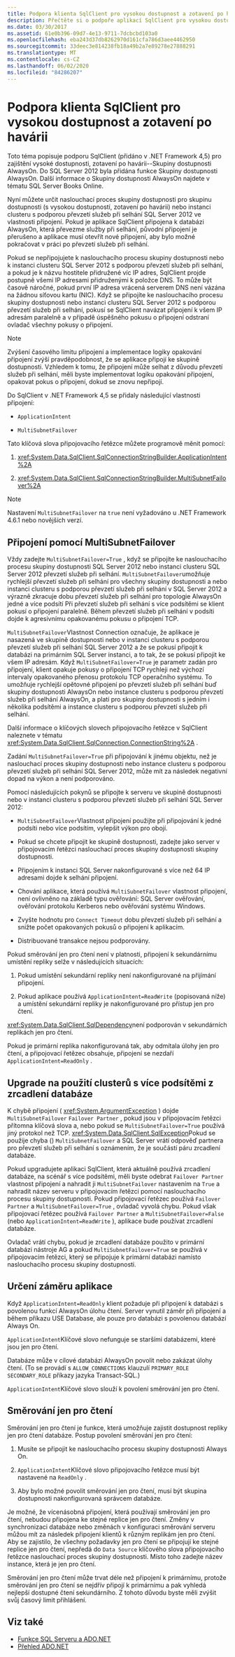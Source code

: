 ```yaml
---
title: Podpora klienta SqlClient pro vysokou dostupnost a zotavení po havárii
description: Přečtěte si o podpoře aplikací SqlClient pro vysokou dostupnost a zotavení po havárii v SQL Server pomocí Skupiny dostupnosti AlwaysOn.
ms.date: 03/30/2017
ms.assetid: 61e0b396-09d7-4e13-9711-7dcbcbd103a0
ms.openlocfilehash: eba243d37db8262970d161cfa786d3aee4462950
ms.sourcegitcommit: 33deec3e814238fb18a49b2a7e89278e27888291
ms.translationtype: MT
ms.contentlocale: cs-CZ
ms.lasthandoff: 06/02/2020
ms.locfileid: "84286207"
---
```

# <a name="sqlclient-support-for-high-availability-disaster-recovery"></a>Podpora klienta SqlClient pro vysokou dostupnost a zotavení po havárii
Toto téma popisuje podporu SqlClient (přidáno v .NET Framework 4,5) pro zajištění vysoké dostupnosti, zotavení po havárii--Skupiny dostupnosti AlwaysOn.  Do SQL Server 2012 byla přidána funkce Skupiny dostupnosti AlwaysOn. Další informace o Skupiny dostupnosti AlwaysOn najdete v tématu SQL Server Books Online.  
  
 Nyní můžete určit naslouchací proces skupiny dostupnosti pro skupinu dostupnosti (s vysokou dostupností, zotavení po havárii) nebo instanci clusteru s podporou převzetí služeb při selhání SQL Server 2012 ve vlastnosti připojení. Pokud je aplikace SqlClient připojena k databázi AlwaysOn, která převezme služby při selhání, původní připojení je přerušeno a aplikace musí otevřít nové připojení, aby bylo možné pokračovat v práci po převzetí služeb při selhání.  
  
 Pokud se nepřipojujete k naslouchacího procesu skupiny dostupnosti nebo k instanci clusteru SQL Server 2012 s podporou převzetí služeb při selhání, a pokud je k názvu hostitele přidružené víc IP adres, SqlClient projde postupně všemi IP adresami přidruženými k položce DNS. To může být časově náročné, pokud první IP adresa vrácená serverem DNS není vázána na žádnou síťovou kartu (NIC). Když se připojíte ke naslouchacího procesu skupiny dostupnosti nebo instanci clusteru SQL Server 2012 s podporou převzetí služeb při selhání, pokusí se SqlClient navázat připojení k všem IP adresám paralelně a v případě úspěšného pokusu o připojení odstraní ovladač všechny pokusy o připojení.  
  
> [!NOTE]
> Zvýšení časového limitu připojení a implementace logiky opakování připojení zvýší pravděpodobnost, že se aplikace připojí ke skupině dostupnosti. Vzhledem k tomu, že připojení může selhat z důvodu převzetí služeb při selhání, měli byste implementovat logiku opakování připojení, opakovat pokus o připojení, dokud se znovu nepřipojí.  
  
 Do SqlClient v .NET Framework 4,5 se přidaly následující vlastnosti připojení:  
  
- `ApplicationIntent`  
  
- `MultiSubnetFailover`  
  
 Tato klíčová slova připojovacího řetězce můžete programově měnit pomocí:  
  
1. <xref:System.Data.SqlClient.SqlConnectionStringBuilder.ApplicationIntent%2A>  
  
2. <xref:System.Data.SqlClient.SqlConnectionStringBuilder.MultiSubnetFailover%2A>  

> [!NOTE]
> Nastavení `MultiSubnetFailover` na `true` není vyžadováno u .NET Framework 4.6.1 nebo novějších verzí.
  
## <a name="connecting-with-multisubnetfailover"></a>Připojení pomocí MultiSubnetFailover  
 Vždy zadejte `MultiSubnetFailover=True` , když se připojíte ke naslouchacího procesu skupiny dostupnosti SQL Server 2012 nebo instanci clusteru SQL Server 2012 převzetí služeb při selhání. `MultiSubnetFailover`umožňuje rychlejší převzetí služeb při selhání pro všechny skupiny dostupnosti a nebo instanci clusteru s podporou převzetí služeb při selhání v SQL Server 2012 a výrazně zkracuje dobu převzetí služeb při selhání pro topologie AlwaysOn jedné a více podsítí Při převzetí služeb při selhání s více podsítěmi se klient pokusí o připojení paralelně. Během převzetí služeb při selhání v podsíti dojde k agresivnímu opakovanému pokusu o připojení TCP.  
  
 `MultiSubnetFailover`Vlastnost Connection označuje, že aplikace je nasazená ve skupině dostupnosti nebo v instanci clusteru s podporou převzetí služeb při selhání SQL Server 2012 a že se pokusí připojit k databázi na primárním SQL Server instanci, a to tak, že se pokusí připojit ke všem IP adresám. Když `MultiSubnetFailover=True` je parametr zadán pro připojení, klient opakuje pokusy o připojení TCP rychleji než výchozí intervaly opakovaného přenosu protokolu TCP operačního systému. To umožňuje rychlejší opětovné připojení po převzetí služeb při selhání buď skupiny dostupnosti AlwaysOn nebo instance clusteru s podporou převzetí služeb při selhání AlwaysOn, a platí pro skupiny dostupnosti s jedním i několika podsítěmi a instance clusteru s podporou převzetí služeb při selhání.  
  
 Další informace o klíčových slovech připojovacího řetězce v SqlClient naleznete v tématu <xref:System.Data.SqlClient.SqlConnection.ConnectionString%2A> .  
  
 Zadání `MultiSubnetFailover=True` při připojování k jinému objektu, než je naslouchací proces skupiny dostupnosti nebo instance clusteru s podporou převzetí služeb při selhání SQL Server 2012, může mít za následek negativní dopad na výkon a není podporováno.  
  
 Pomocí následujících pokynů se připojte k serveru ve skupině dostupnosti nebo v instanci clusteru s podporou převzetí služeb při selhání SQL Server 2012:  
  
- `MultiSubnetFailover`Vlastnost připojení použijte při připojování k jedné podsíti nebo více podsítím, vylepšit výkon pro obojí.  
  
- Pokud se chcete připojit ke skupině dostupnosti, zadejte jako server v připojovacím řetězci naslouchací proces skupiny dostupnosti skupiny dostupnosti.  
  
- Připojením k instanci SQL Server nakonfigurované s více než 64 IP adresami dojde k selhání připojení.  
  
- Chování aplikace, která používá `MultiSubnetFailover` vlastnost připojení, není ovlivněno na základě typu ověřování: SQL Server ověřování, ověřování protokolu Kerberos nebo ověřování systému Windows.  
  
- Zvyšte hodnotu pro `Connect Timeout` dobu převzetí služeb při selhání a snižte počet opakovaných pokusů o připojení k aplikacím.  
  
- Distribuované transakce nejsou podporovány.  
  
 Pokud směrování jen pro čtení není v platnosti, připojení k sekundárnímu umístění repliky selže v následujících situacích:  
  
1. Pokud umístění sekundární repliky není nakonfigurované na přijímání připojení.  
  
2. Pokud aplikace používá `ApplicationIntent=ReadWrite` (popisovaná níže) a umístění sekundární repliky je nakonfigurované pro přístup jen pro čtení.  
  
 <xref:System.Data.SqlClient.SqlDependency>není podporován v sekundárních replikách jen pro čtení.  
  
 Pokud je primární replika nakonfigurovaná tak, aby odmítala úlohy jen pro čtení, a připojovací řetězec obsahuje, připojení se nezdaří `ApplicationIntent=ReadOnly` .  
  
## <a name="upgrading-to-use-multi-subnet-clusters-from-database-mirroring"></a>Upgrade na použití clusterů s více podsítěmi z zrcadlení databáze  
 K chybě připojení ( <xref:System.ArgumentException> ) dojde `MultiSubnetFailover` `Failover Partner` , pokud jsou v připojovacím řetězci přítomna klíčová slova a, nebo pokud se `MultiSubnetFailover=True` používá jiný protokol než TCP. <xref:System.Data.SqlClient.SqlException>Pokud se použije chyba () `MultiSubnetFailover` a SQL Server vrátí odpověď partnera pro převzetí služeb při selhání s oznámením, že je součástí páru zrcadlení databáze.  
  
 Pokud upgradujete aplikaci SqlClient, která aktuálně používá zrcadlení databáze, na scénář s více podsítěmi, měli byste odebrat `Failover Partner` vlastnost připojení a nahradit ji `MultiSubnetFailover` nastavením na `True` a nahradit název serveru v připojovacím řetězci pomocí naslouchacího procesu skupiny dostupnosti. Pokud připojovací řetězec používá `Failover Partner` a `MultiSubnetFailover=True` , ovladač vyvolá chybu. Pokud však připojovací řetězec používá `Failover Partner` a `MultiSubnetFailover=False` (nebo `ApplicationIntent=ReadWrite` ), aplikace bude používat zrcadlení databáze.  
  
 Ovladač vrátí chybu, pokud je zrcadlení databáze použito v primární databázi nástroje AG a pokud `MultiSubnetFailover=True` se používá v připojovacím řetězci, který se připojuje k primární databázi namísto naslouchacího procesu skupiny dostupnosti.  
  
## <a name="specifying-application-intent"></a>Určení záměru aplikace  
 Když `ApplicationIntent=ReadOnly` klient požaduje při připojení k databázi s povolenou funkcí AlwaysOn úlohu čtení. Server vynutil záměr při připojení a během příkazu USE Database, ale pouze pro databázi s povolenou databází Always On.  
  
 `ApplicationIntent`Klíčové slovo nefunguje se staršími databázemi, které jsou jen pro čtení.  
  
 Databáze může v cílové databázi AlwaysOn povolit nebo zakázat úlohy čtení. (To se provádí s `ALLOW_CONNECTIONS` klauzulí `PRIMARY_ROLE` `SECONDARY_ROLE` příkazy jazyka Transact-SQL.)  
  
 `ApplicationIntent`Klíčové slovo slouží k povolení směrování jen pro čtení.  
  
## <a name="read-only-routing"></a>Směrování jen pro čtení  
 Směrování jen pro čtení je funkce, která umožňuje zajistit dostupnost repliky jen pro čtení databáze. Postup povolení směrování jen pro čtení:  
  
1. Musíte se připojit ke naslouchacího procesu skupiny dostupnosti Always On.  
  
2. `ApplicationIntent`Klíčové slovo připojovacího řetězce musí být nastavené na `ReadOnly` .  
  
3. Aby bylo možné povolit směrování jen pro čtení, musí být skupina dostupnosti nakonfigurovaná správcem databáze.  
  
 Je možné, že vícenásobná připojení, která používají směrování jen pro čtení, nebudou připojena ke stejné replice jen pro čtení. Změny v synchronizaci databáze nebo změnách v konfiguraci směrování serveru můžou mít za následek připojení klientů k různým replikám jen pro čtení. Aby se zajistilo, že všechny požadavky jen pro čtení se připojují ke stejné replice jen pro čtení, nepředá do `Data Source` klíčového slova připojovacího řetězce naslouchací proces skupiny dostupnosti. Místo toho zadejte název instance, která je jen pro čtení.  
  
 Směrování jen pro čtení může trvat déle než připojení k primárnímu, protože směrování jen pro čtení se nejdřív připojí k primárnímu a pak vyhledá nejlepší dostupné čtení sekundárního. Z tohoto důvodu byste měli zvýšit svůj časový limit přihlášení.  
  
## <a name="see-also"></a>Viz také

- [Funkce SQL Serveru a ADO.NET](sql-server-features-and-adonet.md)
- [Přehled ADO.NET](../ado-net-overview.md)
